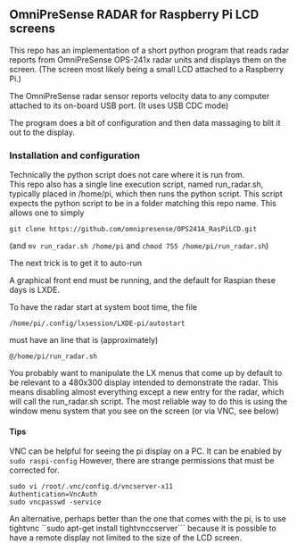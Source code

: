 ## OmniPreSense RADAR for Raspberry Pi LCD screens

This repo has an implementation of a short python program that reads
radar reports from OmniPreSense OPS-241x radar units and displays
them on the screen.  (The screen most likely being a small LCD attached 
to a Raspberry Pi.)

The OmniPreSense radar sensor reports velocity data to any computer 
attached to its on-board USB port.  (It uses USB CDC mode)

The program does a bit of configuration and then data massaging to blit it 
out to the display.

### Installation and configuration

Technically the python script does not care where it is run from.  
This repo also has a single line execution script, named run_radar.sh, 
typically placed in /home/pi, which then runs the python script. 
This script expects the python script to be in a folder matching this repo 
name.  This allows one to simply 

```
git clone https://github.com/omnipresense/OPS241A_RasPiLCD.git
```

(and ```mv run_radar.sh /home/pi``` and ```chmod 755 /home/pi/run_radar.sh```)

The next trick is to get it to auto-run

A graphical front end must be running, and the default for Raspian these days
is LXDE.   

To have the radar start at system boot time, the file 
```
/home/pi/.config/lxsession/LXDE-pi/autostart
```
must have an line that is (approximately)
```
@/home/pi/run_radar.sh
```

You probably want to manipulate the LX menus that come up by default to be relevant to a 480x300 display intended to demonstrate the radar.  This means disabling almost everything except a new entry for the radar, which will call the run_radar.sh script.
The most reliable way to do this is using the window menu system that you see on the screen (or via VNC, see below)

#### Tips
VNC can be helpful for seeing the pi display on a PC.
It can be enabled by ```sudo raspi-config```
However, there are strange permissions that must be corrected for. 
```
sudo vi /root/.vnc/config.d/vncserver-x11
Authentication=VncAuth
sudo vncpasswd -service
```

An alternative, perhaps better than the one that comes with the pi, is to use tightvnc ``sudo apt-get install tightvnccserver``` because it is possible to have a remote display not limited to the size of the LCD screen.  


 

